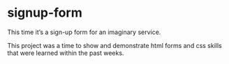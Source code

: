 # signup-form
This time it’s a sign-up form for an imaginary service.

This project was a time to show and demonstrate html forms and css skills that were learned within the past weeks. 
